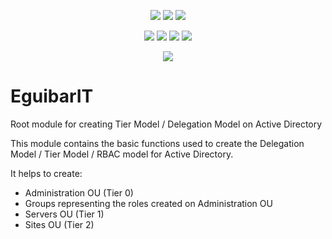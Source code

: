 <p align="center">
  <a href="https://www.powershellgallery.com/packages/EguibarIT"><img src="https://img.shields.io/powershellgallery/v/EguibarIT.svg"></a>
  <a href="https://www.powershellgallery.com/packages/EguibarIT"><img src="https://img.shields.io/powershellgallery/vpre/EguibarIT.svg?label=powershell%20gallery%20preview&colorB=yellow"></a>
  <a href="https://github.com/vreguibar/EguibarIT"><img src="https://img.shields.io/github/license/vreguibar/EguibarIT.svg"></a>
</p>

<p align="center">
  <a href="https://www.powershellgallery.com/packages/EguibarIT"><img src="https://img.shields.io/powershellgallery/p/EguibarIT.svg"></a>
  <a href="https://github.com/vreguibar/EguibarIT"><img src="https://img.shields.io/github/languages/top/vreguibar/EguibarIT.svg"></a>
  <a href="https://github.com/vreguibar/EguibarIT"><img src="https://img.shields.io/github/languages/code-size/vreguibar/EguibarIT.svg"></a>
  <a href="https://www.powershellgallery.com/packages/EguibarIT"><img src="https://img.shields.io/powershellgallery/dt/EguibarIT.svg"></a>
</p>

<p align="center">
  <a href="https://www.linkedin.com/in/vicenterodriguezeguibar/"><img src="https://img.shields.io/badge/vreguibar.svg?logo=LinkedIn"></a>
</p>

# EguibarIT
Root module for creating Tier Model / Delegation Model on Active Directory

This module contains the basic functions used to create the Delegation Model / Tier Model / RBAC model for Active Directory.

It helps to create:

* Administration OU (Tier 0)
* Groups representing the roles created on Administration OU
* Servers OU (Tier 1)
* Sites OU (Tier 2)

